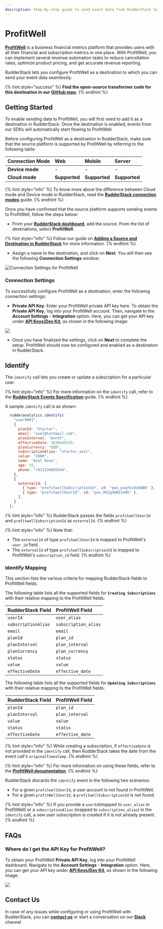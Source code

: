 ```yaml
---
description: Step-by-step guide to send event data from RudderStack to ProfitWell.
---
```


# ProfitWell

[**ProfitWell**](https://www.profitwell.com/) is a business financial metrics platform that provides users with all their financial and subscription metrics in one place. With ProfitWell, you can implement several revenue automation tasks to reduce cancellation rates, optimize product pricing, and get accurate revenue reporting.

RudderStack lets you configure ProfitWell as a destination to which you can send your event data seamlessly.

{% hint style="success" %}
**Find the open-source transformer code for this destination in our [GitHub repo](https://github.com/rudderlabs/rudder-transformer/tree/master/v0/destinations/profitwell)**.
{% endhint %}

## Getting Started

To enable sending data to ProfitWell, you will first need to add it as a destination in RudderStack. Once the destination is enabled, events from our SDKs will automatically start flowing to ProfitWell.

Before configuring ProfitWell as a destination in RudderStack, make sure that the source platform is supported by ProfitWell by referring to the following table:

| **Connection Mode** | **Web**       | **Mobile**    | **Server**    |
| :------------------ | :------------ | :------------ | :------------ |
| **Device mode**     | -             | -             | -             |
| **Cloud mode**      | **Supported** | **Supported** | **Supported** |

{% hint style="info" %}
To know more about the difference between Cloud mode and Device mode in RudderStack, read the [**RudderStack connection modes**](https://docs.rudderstack.com/get-started/rudderstack-connection-modes) guide.
{% endhint %}

Once you have confirmed that the source platform supports sending events to ProfitWell, follow the steps below:

* From your [**RudderStack dashboard**](https://app.rudderstack.com/), add the source. From the list of destinations, select **ProfitWell**.

{% hint style="info" %}
Follow our guide on [**Adding a Source and Destination in RudderStack**](https://docs.rudderstack.com/how-to-guides/adding-source-and-destination-rudderstack) for more information.
{% endhint %}

* Assign a name to the destination, and click on **Next**. You will then see the following **Connection Settings** window:

![Connection Settings for ProfitWell](https://user-images.githubusercontent.com/59817155/132686748-198597d1-4e2e-46ba-9314-a70c3ff35f69.png)

### Connection Settings

To successfully configure ProfitWell as a destination, enter the following connection settings:

* **Private API Key**: Enter your ProfitWell private API key here. To obtain the **Private API Key**, log into your ProfitWell account. Then, navigate to the **Account Settings** - **Integration** option. Here, you can get your API key under [**API Keys/Dev Kit**](https://www2.profitwell.com/app/account/integrations), as shown in the following image:

![](https://user-images.githubusercontent.com/59817155/132687515-dd2246e4-2239-4971-994d-167513fa3c96.png)

* Once you have finalized the settings, click on **Next** to complete the setup. ProfitWell should now be configured and enabled as a destination in RudderStack.

## Identify

The `identify` call lets you create or update a subscription for a particular user.

{% hint style="info" %}
For more information on the `identify` call, refer to the [**RudderStack Events Specification**](https://docs.rudderstack.com/rudderstack-api/api-specification/rudderstack-spec/identify) guide.
{% endhint %}

A sample `identify` call is as shown:

```javascript
  rudderanalytics.identify(
    "user0001",
    {
      planId: "Starter",
      email: "axel@testmail.com",
      planInterval: "month",
      effectiveDate: 1630645519,
      planCurrency: "USD",
      subscriptionAlias: "starter_axel",
      value: "2000",
      name: "Axel Rose",
      age: 25,
      phone: "+911234665544",
    },
    {
      externalId: [
        { type: "profitwellSubscriptionId", id: "pws_psqfbi9zODBB" },
        { type: "profitwellUserId", id: "pws_MS2g4ON214dU" },
      ],
    }
  );
```

{% hint style="info" %}
RudderStack passes the fields `profitwellUserId` and `profitwellSubscriptionId` as `externalId`.
{% endhint %}

{% hint style="info" %}
Note that:

* The `externalId` of type `profitwellUserId` is mapped to ProfitWell's `user_id` field. 
* The `externalId` of type `profitwellSubscriptionId` is mapped to ProfitWell's `subscription_id` field. 
{% endhint %}

### Identify Mapping

This section lists the various criteria for mapping RudderStack fields to ProfitWell fields.

The following table lists all the supported fields for **`Creating Subscriptions`** with their relative mapping to the ProfitWell fields:

| **RudderStack Field** | **ProfitWell Field** |
| :-------------------- | :------------------- |
| `userId`              | `user_alias`         |
| `subscriptionAlias`   | `subscription_alias` |
| `email`               | `email`              |
| `planId`              | `plan_id`            |
| `planInterval`        | `plan_interval`      |
| `planCurrency`        | `plan_currency`      |
| `status`              | `status`             |
| `value`               | `value`              |
| `effectiveDate`       | `effective_date`     |

The following table lists all the supported fields for **`Updating Subscriptions`** with their relative mapping to the ProfitWell fields:

| **RudderStack Field** | **ProfitWell Field**   |
| :-------------------- | :--------------- |
| `planId`              | `plan_id`        |
| `planInterval`        | `plan_interval`  |
| `value`               | `value`          |
| `status`              | `status`         |
| `effectiveDate`       | `effective_date` |

{% hint style="info" %}
While creating a subscription, if `effectiveDate` is not provided in the `identify` call, then RudderStack takes the date from the event call's `originalTimestamp`.
{% endhint %}

{% hint style="info" %}
For more information on using these fields, refer to the [**ProfitWell documentation**](https://profitwellapiv2.docs.apiary.io/#).
{% endhint %}

RudderStack discards the `identify` event in the following two scenarios:

* For a given `profitwellUserId`, a user account is not found in ProfitWell.
* For a given `profitWellUserId`, a `profitwellSubscriptionId` is not found.

{% hint style="info" %}
If you provide a `userId`(mapped to `user_alias` in ProfitWell) or a `subscriptionAlias` (mapped to `subscription_alias`) in the `identify` call, a new user subscription is created if it is not already present. 
{% endhint %}

## FAQs

### Where do I get the API Key for ProfitWell?

To obtain your ProfitWell **Private API Key**, log into your ProfitWell dashboard. Navigate to the **Account Settings** - **Integration** option. Here, you can get your API key under [**API Keys/Dev Kit**](https://www2.profitwell.com/app/account/integrations), as shown in the following image:

![](https://user-images.githubusercontent.com/59817155/132687515-dd2246e4-2239-4971-994d-167513fa3c96.png)

## Contact Us

In case of any issues while configuring or using ProfitWell with RudderStack, you can [**contact us**](mailto:%20docs@rudderstack.com) or start a conversation on our [**Slack**](https://resources.rudderstack.com/join-rudderstack-slack) channel.
